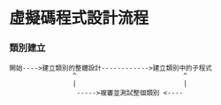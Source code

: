 # 虛擬碼程式設計流程
### 類別建立
```
開始---->建立類別的整體設計------------>建立類別中的子程式
				^							^
				|							|
				 ----->複審並測試整個類別 <----
```	
<!--stackedit_data:
eyJoaXN0b3J5IjpbLTE2OTQwMzA3MTksNjAzMDQ3NDU1XX0=
-->